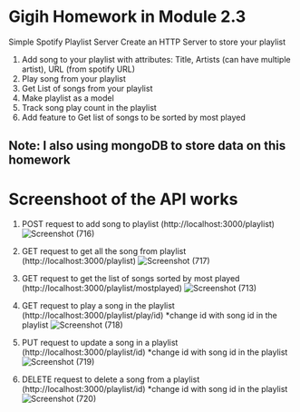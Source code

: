 # Gigih Homework in Module 2.3

Simple Spotify Playlist Server
Create an HTTP Server to store your playlist
1. Add song to your playlist with attributes: Title, Artists (can have multiple artist), URL (from spotify URL)
2. Play song from your playlist
3. Get List of songs from your playlist
4. Make playlist as a model
5. Track song play count in the playlist
6. Add feature to Get list of songs to be sorted by most played

## Note: I also using mongoDB to store data on this homework

# Screenshoot of the API works
1. POST request to add song to playlist (http://localhost:3000/playlist) ![Screenshot (716)](https://github.com/kadek-angga/gigih-homework-module-2/assets/132994058/be9ac06c-807e-435d-b057-77d533c277ae)

2. GET request to get all the song from playlist (http://localhost:3000/playlist) ![Screenshot (717)](https://github.com/kadek-angga/gigih-homework-module-2/assets/132994058/32a95f34-0d2e-4a03-ba88-df074c6d71fb)

3. GET request to get the list of songs sorted by most played (http://localhost:3000/playlist/mostplayed) ![Screenshot (713)](https://github.com/kadek-angga/gigih-homework-module-2/assets/132994058/373c133a-2e48-485d-895e-674b034de85d)

4. GET request to play a song in the playlist (http://localhost:3000/playlist/play/id) *change id with song id in the playlist ![Screenshot (718)](https://github.com/kadek-angga/gigih-homework-module-2/assets/132994058/4faf89fa-200e-4f71-981c-b89f1ebeca43)

5. PUT request to update a song in a playlist (http://localhost:3000/playlist/id) *change id with song id in the playlist ![Screenshot (719)](https://github.com/kadek-angga/gigih-homework-module-2/assets/132994058/cf2ee87a-85e1-4228-8029-fe1fccea3ab6)

6. DELETE request to delete a song from a playlist (http://localhost:3000/playlist/id) *change id with song id in the playlist ![Screenshot (720)](https://github.com/kadek-angga/gigih-homework-module-2/assets/132994058/f89a9325-7ad8-483a-8ac6-7377675beaab)

